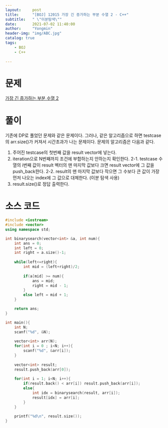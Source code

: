 ```yaml
---
layout:     post
title:      "[BOJ] 12015 가장 긴 증가하는 부분 수열 2 - C++"
subtitle:   " \"이분탐색\""
date:       2021-07-02 11:40:00
author:     "Yongmin"
header-img: "img/ABC.jpg"
catalog: true
tags:
    - BOJ
    - C++
  
---
```


# 문제
[가장 긴 증가하는 부분 수열 2](https://www.acmicpc.net/problem/12015)

# 풀이
기존에 DP로 풀었던 문제와 같은 문제이다. 그러나, 같은 알고리즘으로 하면 testcase의 arr.size()가 커져서 시간초과가 나는 문제이다.
문제의 알고리즘은 다음과 같다.
1. 주어진 testcase의 첫번째 값을 result vector에 넣는다.
2. iteration으로 N번째까지 조건에 부합하는지 안하는지 확인한다.
2-1. testcase 수열의 i번째 값이 result 벡터의 맨 마지막 값보다 크면 result vector에 그 값을 push_back한다.
2-2. result의 맨 마지막 값보다 작으면 그 수보다 큰 값이 가장 먼저 나오는 index에 그 값으로 대체한다. (이분 탐색 사용)
3. result.size()로 정답 출력한다.

# 소스 코드

```c++
#include <iostream>
#include <vector>
using namespace std;

int binarysearch(vector<int> &a, int num){
    int ans = 0;
    int left = 0;
    int right = a.size()-1;
    
    while(left<=right){
        int mid = (left+right)/2;
        
        if(a[mid] >= num){
            ans = mid;
            right = mid - 1;
        }
        else left = mid + 1;
    }

    return ans;
}

int main(){
    int N;
    scanf("%d", &N);
    
    vector<int> arr(N);
    for(int i = 0 ; i<N; i++){
        scanf("%d", &arr[i]);
    }
    
    vector<int> result;
    result.push_back(arr[0]);
    
    for(int i = 1; i<N; i++){
        if(result.back() < arr[i]) result.push_back(arr[i]);
        else{
            int idx = binarysearch(result, arr[i]);
            result[idx] = arr[i];
        }
    }
    
    printf("%d\n", result.size());
}
```
